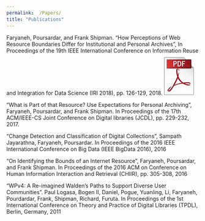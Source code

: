```yaml
---
permalink:  /Papers/
title: "Publications"
---
```

Faryaneh, Poursardar, and Frank Shipman. “How Perceptions of Web Resource Boundaries Differ for Institutional and Personal Archives”, In Proceedings of the 19th IEEE International Conference on Information Reuse and Integration for Data Science (IRI 2018), pp. 126-129, 2018.
![PDF](pdf.jfif)

“What is Part of that Resource? Use Expectations for Personal Archiving”, Faryaneh, Poursardar, and Frank Shipman. In Proceedings of the 17th ACM/IEEE-CS Joint Conference on Digital libraries (JCDL), pp. 229-232, 2017.

“Change Detection and Classification of Digital  Collections”, Sampath Jayarathna, Faryaneh, Poursardar. In Proceedings of the 2016 IEEE International Conference on Big Data (IEEE BigData 2016), 2016

“On  Identifying  the  Bounds of  an  Internet Resource”, Faryaneh, Poursardar, and  Frank  Shipman. In Proceedings of the 2016 ACM on Conference on Human Information Interaction and Retrieval (CHIIR), pp. 305-308, 2016

“WPv4: A Re-imagined Walden’s Paths to Support Diverse User Communities”. Paul Logasa, Bogen II, Daniel, Pogue, Yuanling, Li, Faryaneh, Pourdardar, Frank, Shipman, Richard, Furuta. In Proceedings of the 1st International Conference on Theory and Practice of Digital Libraries (TPDL), Berlin, Germany, 2011